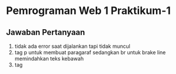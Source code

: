 # Pemrograman Web 1 Praktikum-1
## Jawaban Pertanyaan
1. tidak ada error saat dijalankan tapi tidak muncul
2. tag p untuk membuat paragaraf sedangkan br untuk brake line memindahkan teks kebawah
3. tag <title> untuk memberikan judul pada gambar sedangkan <alt> untuk memberikan keterangan gambar jika gambar tidak bisa ditampilkan
4. Sebaiknya kedua atribut tersebut di isi agar dapat meyesuaikan pada halaman website
5. _blank =untuk membuka dokumen pada tab baru, _self =untuk membuka dokumen di tab yag sama, _top=untuk membuka dokumen di semua jendela, _parent=untuk membuka dokumen dalam bingkai induk
    
